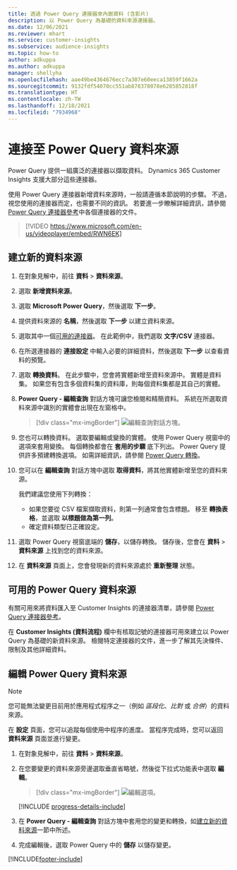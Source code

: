 ```yaml
---
title: 透過 Power Query 連接器來內嵌資料 (含影片)
description: 以 Power Query 為基礎的資料來源連接器。
ms.date: 12/06/2021
ms.reviewer: mhart
ms.service: customer-insights
ms.subservice: audience-insights
ms.topic: how-to
author: adkuppa
ms.author: adkuppa
manager: shellyha
ms.openlocfilehash: aae49be4364676ecc7a307e60eeca13859f1662a
ms.sourcegitcommit: 9132fdf54070cc551ab878378078e6285852818f
ms.translationtype: HT
ms.contentlocale: zh-TW
ms.lasthandoff: 12/18/2021
ms.locfileid: "7934968"
---
```

# <a name="connect-to-a-power-query-data-source"></a>連接至 Power Query 資料來源

Power Query 提供一組廣泛的連接器以擷取資料。 Dynamics 365 Customer Insights 支援大部分這些連接器。 

使用 Power Query 連接器新增資料來源時，一般請遵循本節說明的步驟。 不過，視您使用的連接器而定，也需要不同的資訊。 若要進一步瞭解詳細資訊，請參閱 [Power Query 連接器參考](/power-query/connectors/)中各個連接器的文件。

> [!VIDEO https://www.microsoft.com/en-us/videoplayer/embed/RWN6EK]

## <a name="create-a-new-data-source"></a>建立新的資料來源

1. 在對象見解中，前往 **資料** > **資料來源**。

1. 選取 **新增資料來源**。

1. 選取 **Microsoft Power Query**，然後選取 **下一步**。

1. 提供資料來源的 **名稱**，然後選取 **下一步** 以建立資料來源。

1. 選取其中一個[可用的連接器](#available-power-query-data-sources)。 在此範例中，我們選取 **文字/CSV** 連接器。

1. 在所選連接器的 **連接設定** 中輸入必要的詳細資料，然後選取 **下一步** 以查看資料的預覽。

1. 選取 **轉換資料**。 在此步驟中，您會將實體新增至資料來源中。 實體是資料集。 如果您有包含多個資料集的資料庫，則每個資料集都是其自己的實體。

1. **Power Query - 編輯查詢** 對話方塊可讓您檢閱和精簡資料。 系統在所選取資料來源中識別的實體會出現在左窗格中。

   > [!div class="mx-imgBorder"]
   > ![編輯查詢對話方塊。](media/data-manager-configure-edit-queries.png "編輯查詢對話方塊")

1. 您也可以轉換資料。 選取要編輯或變換的實體。 使用 Power Query 視窗中的選項來套用變換。 每個轉換都會在 **套用的步驟** 底下列出。 Power Query 提供許多預建轉換選項。 如需詳細資訊，請參閱 [Power Query 轉換](/power-query/power-query-what-is-power-query#transformations)。

1. 您可以在 **編輯查詢** 對話方塊中選取 **取得資料**，將其他實體新增至您的資料來源。

   我們建議您使用下列轉換：

   - 如果您要從 CSV 檔案擷取資料，則第一列通常會包含標題。 移至 **轉換表格**，並選取 **以標題做為第一列**。
   - 確定資料類型已正確設定。

1. 選取 Power Query 視窗底端的 **儲存**，以儲存轉換。 儲存後，您會在 **資料** > **資料來源** 上找到您的資料來源。

1. 在 **資料來源** 頁面上，您會發現新的資料來源處於 **重新整理** 狀態。

## <a name="available-power-query-data-sources"></a>可用的 Power Query 資料來源

有關可用來將資料匯入至 Customer Insights 的連接器清單，請參閱 [Power Query 連接器參考](/power-query/connectors/)。 

在 **Customer Insights (資料流程)** 欄中有核取記號的連接器可用來建立以 Power Query 為基礎的新資料來源。 檢閱特定連接器的文件，進一步了解其先決條件、限制及其他詳細資料。

## <a name="edit-power-query-data-sources"></a>編輯 Power Query 資料來源

> [!NOTE]
> 您可能無法變更目前用於應用程式程序之一（例如 *區段化*、*比對* 或 *合併*）的資料來源。 
>
> 在 **設定** 頁面，您可以追蹤每個使用中程序的進度。 當程序完成時，您可以返回 **資料來源** 頁面並進行變更。

1. 在對象見解中，前往 **資料** > **資料來源**。

2. 在您要變更的資料來源旁邊選取垂直省略號，然後從下拉式功能表中選取 **編輯**。

   > [!div class="mx-imgBorder"]
   > ![編輯選項。](media/edit-option-data-sources.png "編輯選項")

   [!INCLUDE [progress-details-include](../includes/progress-details-pane.md)]
   
3. 在 **Power Query - 編輯查詢** 對話方塊中套用您的變更和轉換，如[建立新的資料來源](#create-a-new-data-source)一節中所述。

4. 完成編輯後，選取 Power Query 中的 **儲存** 以儲存變更。


[!INCLUDE[footer-include](../includes/footer-banner.md)]
